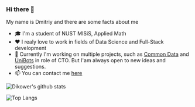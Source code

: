 ### Hi there 👋
My name is Dmitriy and there are some facts about me
- 🎓 I'm a student of NUST MISiS, Applied Math
- ❤️ I realy love to work in fields of Data Science and Full-Stack development
- 🚀 Currently I'm working on multiple projects, such as [Common Data](https://github.com/tpofd/common-data-app) 
and [UniBots](https://unibots-landing.now.sh/) in role of CTO. But I'am always open to new ideas and suggestions.
- 📫 You can contact me [here](https://t.me/Dikower)

![Dikower's github stats](https://github-readme-stats.vercel.app/api?username=Dikower&show_icons=true&theme=tokyonight)


![Top Langs](https://github-readme-stats.vercel.app/api/top-langs/?username=Dikower&langs_count=6&theme=tokyonight&layout=compact)
